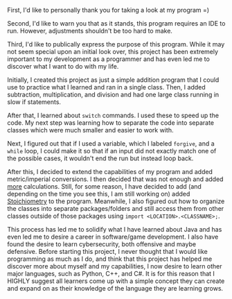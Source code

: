 First, I'd like to personally thank you for taking a look at my program =)

Second, I'd like to warn you that as it stands, this program requires an IDE to run. However, adjustments shouldn't be too hard to make.

Third, I'd like to publically express the purpose of this program. While it may not seem special upon an initial look over, this project has been extremely important to my development as a programmer and has even led me to discover what I want to do with my life. 

Initially, I created this project as just a simple addition program that I could use to practice what I learned and ran in a single class. Then, I added subtraction, multiplication, and division and had one large class running in slow if statements. 

After that, I learned about ```switch``` commands. I used these to speed up the code. My next step was learning how to separate the code into separate classes which were much smaller and easier to work with.

Next, I figured out that if I used a variable, which I labeled ```forgive```, and a ```while``` loop, I could make it so that if an input did not exactly match one of the possible cases, it wouldn't end the run but instead loop back. 

After this, I decided to extend the capabilities of my program and added metric/imperial conversions. I then decided that was not enough and added [more](https://en.wikipedia.org/wiki/Mole_(unit)) calculations. Still, for some reason, I have decided to add (and depending on the time you see this, I am still working on) added [Stoichiometry](https://en.wikipedia.org/wiki/Mole_(unit)) to the program. Meanwhile, I also figured out how to organize the classes into separate packages/folders and still access them from other classes outside of those packages using ```import <LOCATION>.<CLASSNAME>;```.

This process has led me to solidify what I have learned about Java and has even led me to desire a career in software/game development. I also have found the desire to learn cybersecurity, both offensive and maybe defensive. Before starting this project, I never thought that I would like programming as much as I do, and think that this project has helped me discover more about myself and my capabilities, I now desire to learn other major languages, such as Python, C++, and C#. It is for this reason that I HIGHLY suggest all learners come up with a simple concept they can create and expand on as their knowledge of the language they are learning grows.
